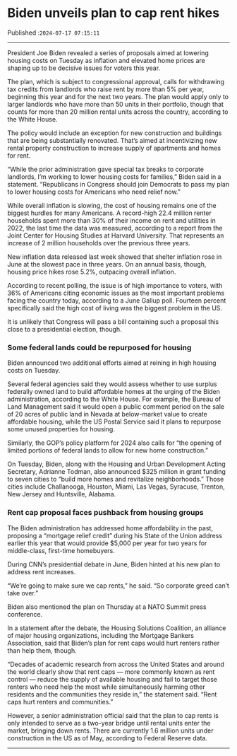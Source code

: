 # Biden unveils plan to cap rent hikes

Published :`2024-07-17 07:15:11`

---

President Joe Biden revealed a series of proposals aimed at lowering housing costs on Tuesday as inflation and elevated home prices are shaping up to be decisive issues for voters this year.

The plan, which is subject to congressional approval, calls for withdrawing tax credits from landlords who raise rent by more than 5% per year, beginning this year and for the next two years. The plan would apply only to larger landlords who have more than 50 units in their portfolio, though that counts for more than 20 million rental units across the country, according to the White House.

The policy would include an exception for new construction and buildings that are being substantially renovated. That’s aimed at incentivizing new rental property construction to increase supply of apartments and homes for rent.

“While the prior administration gave special tax breaks to corporate landlords, I’m working to lower housing costs for families,” Biden said in a statement. “Republicans in Congress should join Democrats to pass my plan to lower housing costs for Americans who need relief now.”

While overall inflation is slowing, the cost of housing remains one of the biggest hurdles for many Americans. A record-high 22.4 million renter households spent more than 30% of their income on rent and utilities in 2022, the last time the data was measured, according to a report from the Joint Center for Housing Studies at Harvard University. That represents an increase of 2 million households over the previous three years.

New inflation data released last week showed that shelter inflation rose in June at the slowest pace in three years. On an annual basis, though, housing price hikes rose 5.2%, outpacing overall inflation.

According to recent polling, the issue is of high importance to voters, with 36% of Americans citing economic issues as the most important problems facing the country today, according to a June Gallup poll. Fourteen percent specifically said the high cost of living was the biggest problem in the US.

It is unlikely that Congress will pass a bill containing such a proposal this close to a presidential election, though.

### Some federal lands could be repurposed for housing

Biden announced two additional efforts aimed at reining in high housing costs on Tuesday.

Several federal agencies said they would assess whether to use surplus federally owned land to build affordable homes at the urging of the Biden administration, according to the White House. For example, the Bureau of Land Management said it would open a public comment period on the sale of 20 acres of public land in Nevada at below-market value to create affordable housing, while the US Postal Service said it plans to repurpose some unused properties for housing.

Similarly, the GOP’s policy platform for 2024 also calls for “the opening of limited portions of federal lands to allow for new home construction.”

On Tuesday, Biden, along with the Housing and Urban Development Acting Secretary, Adrianne Todman, also announced $325 million in grant funding to seven cities to “build more homes and revitalize neighborhoods.” Those cities include Challanooga, Houston, Miami, Las Vegas, Syracuse, Trenton, New Jersey and Huntsville, Alabama.

### Rent cap proposal faces pushback from housing groups

The Biden administration has addressed home affordability in the past, proposing a “mortgage relief credit” during his State of the Union address earlier this year that would provide $5,000 per year for two years for middle-class, first-time homebuyers.

During CNN’s presidential debate in June, Biden hinted at his new plan to address rent increases.

“We’re going to make sure we cap rents,” he said. “So corporate greed can’t take over.”

Biden also mentioned the plan on Thursday at a NATO Summit press conference.

In a statement after the debate, the Housing Solutions Coalition, an alliance of major housing organizations, including the Mortgage Bankers Association, said that Biden’s plan for rent caps would hurt renters rather than help them, though.

“Decades of academic research from across the United States and around the world clearly show that rent caps — more commonly known as rent control — reduce the supply of available housing and fail to target those renters who need help the most while simultaneously harming other residents and the communities they reside in,” the statement said. “Rent caps hurt renters and communities.”

However, a senior administration official said that the plan to cap rents is only intended to serve as a two-year bridge until rental units enter the market, bringing down rents. There are currently 1.6 million units under construction in the US as of May, according to Federal Reserve data.

---

